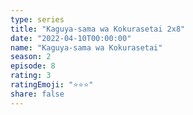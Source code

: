 ```yaml
---
type: series
title: "Kaguya-sama wa Kokurasetai 2x8"
date: "2022-04-10T00:00:00"
name: "Kaguya-sama wa Kokurasetai"
season: 2
episode: 8
rating: 3
ratingEmoji: "⭐️⭐️⭐️"
share: false
---
```

